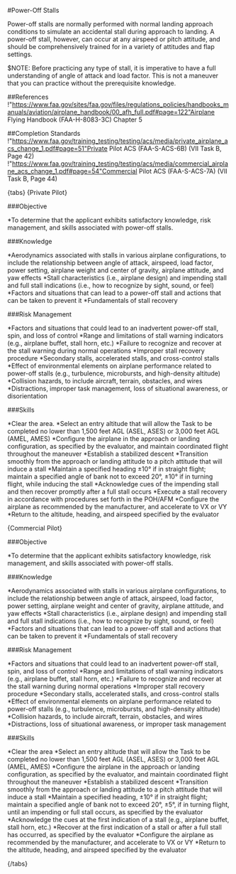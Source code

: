 #Power-Off Stalls

Power-off stalls are normally performed with normal landing approach conditions to simulate an accidental stall during approach to landing. A power-off stall, however, can occur at any airspeed or pitch attitude, and should be comprehensively trained for in a variety of attitudes and flap settings.

$NOTE: Before practicing any type of stall, it is imperative to have a full understanding of angle of attack and load factor. This is not a maneuver that you can practice without the prerequisite knowledge.





##References
!"https://www.faa.gov/sites/faa.gov/files/regulations_policies/handbooks_manuals/aviation/airplane_handbook/00_afh_full.pdf#page=122"Airplane Flying Handbook (FAA-H-8083-3C) Chapter 5






##Completion Standards
!"https://www.faa.gov/training_testing/testing/acs/media/private_airplane_acs_change_1.pdf#page=51"Private Pilot ACS (FAA-S-ACS-6B) (VII Task B, Page 42)
!"https://www.faa.gov/training_testing/testing/acs/media/commercial_airplane_acs_change_1.pdf#page=54"Commercial Pilot ACS (FAA-S-ACS-7A) (VII Task B, Page 44)


{tabs}
{Private Pilot}

###Objective

*To determine that the applicant exhibits satisfactory knowledge, risk management, and skills associated with power-off stalls.

###Knowledge

*Aerodynamics associated with stalls in various airplane configurations, to include the relationship between angle of attack, airspeed, load factor, power setting, airplane weight and center of gravity, airplane attitude, and yaw effects
*Stall characteristics (i.e., airplane design) and impending stall and full stall indications (i.e., how to recognize by sight, sound, or feel)
*Factors and situations that can lead to a power-off stall and actions that can be taken to prevent it
*Fundamentals of stall recovery

###Risk Management

*Factors and situations that could lead to an inadvertent power-off stall, spin, and loss of control
*Range and limitations of stall warning indicators (e.g., airplane buffet, stall horn, etc.)
*Failure to recognize and recover at the stall warning during normal operations
*Improper stall recovery procedure
*Secondary stalls, accelerated stalls, and cross-control stalls
*Effect of environmental elements on airplane performance related to power-off stalls (e.g., turbulence, microbursts, and high-density altitude)
*Collision hazards, to include aircraft, terrain, obstacles, and wires
*Distractions, improper task management, loss of situational awareness, or disorientation

###Skills

*Clear the area.
*Select an entry altitude that will allow the Task to be completed no lower than 1,500 feet AGL (ASEL, ASES) or 3,000 feet AGL (AMEL, AMES)
*Configure the airplane in the approach or landing configuration, as specified by the evaluator, and maintain coordinated flight throughout the maneuver
*Establish a stabilized descent
*Transition smoothly from the approach or landing attitude to a pitch attitude that will induce a stall
*Maintain a specified heading ±10° if in straight flight; maintain a specified angle of bank not to exceed 20°, ±10° if in turning flight, while inducing the stall
*Acknowledge cues of the impending stall and then recover promptly after a full stall occurs
*Execute a stall recovery in accordance with procedures set forth in the POH/AFM
*Configure the airplane as recommended by the manufacturer, and accelerate to VX or VY
*Return to the altitude, heading, and airspeed specified by the evaluator

{Commercial Pilot}



###Objective

*To determine that the applicant exhibits satisfactory knowledge, risk management, and skills associated with power-off stalls.

###Knowledge

*Aerodynamics associated with stalls in various airplane configurations, to include the relationship between angle of attack, airspeed, load factor, power setting, airplane weight and center of gravity, airplane attitude, and yaw effects
*Stall characteristics (i.e., airplane design) and impending stall and full stall indications (i.e., how to recognize by sight, sound, or feel)
*Factors and situations that can lead to a power-off stall and actions that can be taken to prevent it
*Fundamentals of stall recovery

###Risk Management

*Factors and situations that could lead to an inadvertent power-off stall, spin, and loss of control
*Range and limitations of stall warning indicators (e.g., airplane buffet, stall horn, etc.)
*Failure to recognize and recover at the stall warning during normal operations
*Improper stall recovery procedure
*Secondary stalls, accelerated stalls, and cross-control stalls
*Effect of environmental elements on airplane performance related to power-off stalls (e.g., turbulence, microbursts, and high-density altitude)
*Collision hazards, to include aircraft, terrain, obstacles, and wires
*Distractions, loss of situational awareness, or improper task management

###Skills

*Clear the area
*Select an entry altitude that will allow the Task to be completed no lower than 1,500 feet AGL (ASEL, ASES) or 3,000 feet AGL (AMEL, AMES)
*Configure the airplane in the approach or landing configuration, as specified by the evaluator, and maintain coordinated flight throughout the maneuver
*Establish a stabilized descent
*Transition smoothly from the approach or landing attitude to a pitch attitude that will induce a stall
*Maintain a specified heading, ±10° if in straight flight; maintain a specified angle of bank not to exceed 20°, ±5°, if in turning flight, until an impending or full stall occurs, as specified by the evaluator
*Acknowledge the cues at the first indication of a stall (e.g., airplane buffet, stall horn, etc.)
*Recover at the first indication of a stall or after a full stall has occurred, as specified by the evaluator
*Configure the airplane as recommended by the manufacturer, and accelerate to VX or VY
*Return to the altitude, heading, and airspeed specified by the evaluator



{/tabs}


